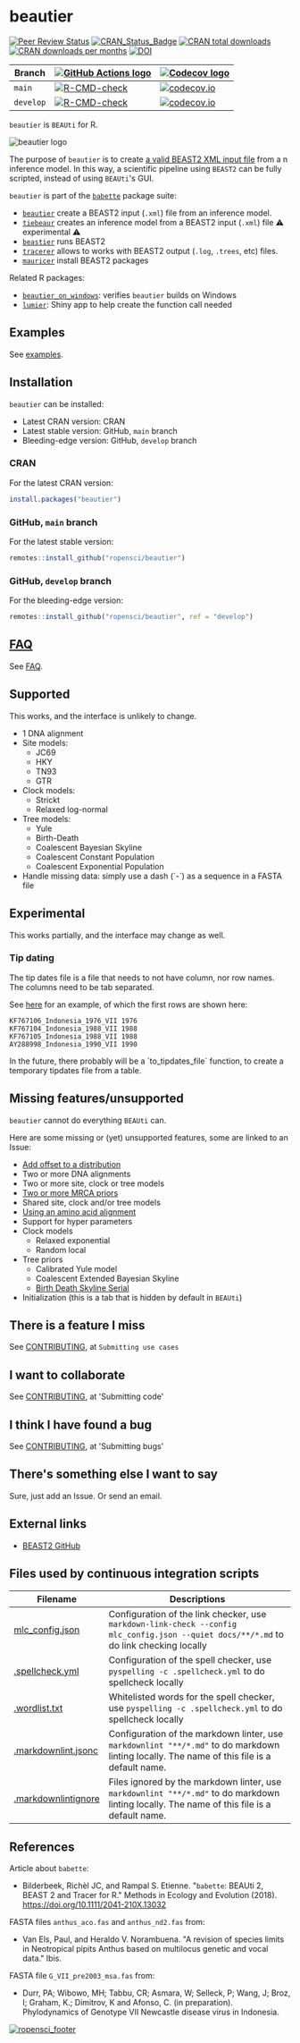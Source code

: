 # beautier

<!-- markdownlint-disable MD013 --><!-- Badges cannot be split up over lines, hence will break 80 characters per line -->

[![Peer Review Status](https://badges.ropensci.org/209_status.svg)](https://github.com/ropensci/software-review/issues/209)
[![CRAN_Status_Badge](http://www.r-pkg.org/badges/version/beautier)](https://cran.r-project.org/package=beautier)
[![CRAN total downloads](http://cranlogs.r-pkg.org/badges/grand-total/beautier)]( https://CRAN.R-project.org/package=beautier)
[![CRAN downloads per months](http://cranlogs.r-pkg.org/badges/beautier)](https://CRAN.R-project.org/package=beautier)
[![DOI](https://zenodo.org/badge/53443354.svg)](https://zenodo.org/badge/latestdoi/53443354)

Branch   |[![GitHub Actions logo](man/figures/GitHubActions.png)](https://github.com/ropensci/beautier/actions)                                                                                      |[![Codecov logo](man/figures/Codecov.png)](https://about.codecov.io/)
---------|---------|---------
`main`   |[![R-CMD-check](https://github.com/ropensci/beautier/actions/workflows/R-CMD-check.yaml/badge.svg?branch=main)](https://github.com/ropensci/beautier/actions/workflows/R-CMD-check.yaml)   |[![codecov.io](https://codecov.io/github/ropensci/beautier/coverage.svg?branch=main)](https://app.codecov.io/github/ropensci/beautier/branch/main)
`develop`|[![R-CMD-check](https://github.com/ropensci/beautier/actions/workflows/R-CMD-check.yaml/badge.svg?branch=develop)](https://github.com/ropensci/beautier/actions/workflows/R-CMD-check.yaml)|[![codecov.io](https://codecov.io/github/ropensci/beautier/coverage.svg?branch=develop)](https://app.codecov.io/github/ropensci/beautier/branch/develop)

<!-- markdownlint-enable MD013 -->

`beautier` is `BEAUti` for R.

![beautier logo](man/figures/beautier_logo.png)

The purpose of `beautier` is to create
[a valid BEAST2 XML input file](inst/extdata/2_4.xml)
from a n inference model. In this way, a scientific pipeline using
`BEAST2` can be fully scripted, instead of using `BEAUti`'s GUI.

`beautier` is part of the
[`babette`](https://github.com/ropensci/babette) package suite:

* [`beautier`](https://github.com/ropensci/beautier)
  create a BEAST2 input (`.xml`) file from an inference model.
* [`tiebeaur`](https://github.com/richelbilderbeek/tiebeaur)
  creates an inference model from a BEAST2 input (`.xml`) file
  :warning: experimental :warning:
* [`beastier`](https://github.com/ropensci/beastier) runs BEAST2
* [`tracerer`](https://github.com/ropensci/tracerer) allows to
  works with BEAST2 output (`.log`, `.trees`, etc) files.
* [`mauricer`](https://github.com/ropensci/mauricer) install BEAST2 packages

Related R packages:

* [`beautier_on_windows`](https://github.com/richelbilderbeek/beautier_on_windows):
  verifies `beautier` builds on Windows
* [`lumier`](https://github.com/ropensci/lumier):
  Shiny app to help create the function call needed

## Examples

See [examples](doc/examples.md).

## Installation

`beautier` can be installed:

* Latest CRAN version: CRAN
* Latest stable version: GitHub, `main` branch
* Bleeding-edge version: GitHub, `develop` branch

### CRAN

For the latest CRAN version:

```r
install.packages("beautier")
```

### GitHub, `main` branch

For the latest stable version:

```r
remotes::install_github("ropensci/beautier")
```

### GitHub, `develop` branch

For the bleeding-edge version:

```r
remotes::install_github("ropensci/beautier", ref = "develop")
```

## [FAQ](doc/faq.md)

See [FAQ](doc/faq.md).

## Supported

This works, and the interface is unlikely to change.

* 1 DNA alignment
* Site models:
    * JC69
    * HKY
    * TN93
    * GTR
* Clock models:
    * Strickt
    * Relaxed log-normal
* Tree models:
    * Yule
    * Birth-Death
    * Coalescent Bayesian Skyline
    * Coalescent Constant Population
    * Coalescent Exponential Population
* Handle missing data: simply use a dash (´-´) as a sequence
   in a FASTA file

## Experimental

This works partially, and the interface may change as well.

### Tip dating

The tip dates file is a file
that needs to not have column, nor row names.
The columns need to be tab separated.

See [here](https://github.com/ropensci/beautier/blob/main/inst/extdata/G_VII_pre2003_dates_4.txt)
for an example, of which the first rows are shown here:

```text
KF767106_Indonesia_1976_VII 1976
KF767104_Indonesia_1988_VII 1988
KF767105_Indonesia_1988_VII 1988
AY288998_Indonesia_1990_VII 1990
```

In the future, there probably will be a ´to_tipdates_file´ function,
to create a temporary tipdates file from a table.

## Missing features/unsupported

`beautier` cannot do everything `BEAUti` can.

Here are some missing or (yet) unsupported features,
some are linked to an Issue:

* [Add offset to a distribution](https://github.com/ropensci/beautier/issues/130)
* Two or more DNA alignments
* Two or more site, clock or tree models
* [Two or more MRCA priors](https://github.com/ropensci/beautier/issues/131)
* Shared site, clock and/or tree models
* [Using an amino acid alignment](https://github.com/ropensci/beautier/issues/114)
* Support for hyper parameters
* Clock models
    * Relaxed exponential
    * Random local
* Tree priors
    * Calibrated Yule model
    * Coalescent Extended Bayesian Skyline
    * [Birth Death Skyline Serial](https://github.com/ropensci/beautier/issues/133)
* Initialization (this is a tab that is hidden by default in `BEAUti`)

## There is a feature I miss

See [CONTRIBUTING](CONTRIBUTING.md), at `Submitting use cases`

## I want to collaborate

See [CONTRIBUTING](CONTRIBUTING.md), at 'Submitting code'

## I think I have found a bug

See [CONTRIBUTING](CONTRIBUTING.md), at 'Submitting bugs'

## There's something else I want to say

Sure, just add an Issue. Or send an email.

## External links

* [BEAST2 GitHub](https://github.com/CompEvol/beast2)

## Files used by continuous integration scripts

<!-- markdownlint-disable MD013 --><!-- Tables cannot be split up over lines, hence will break 80 characters per line -->

Filename                              |Descriptions
--------------------------------------|--------------------------------------------------------------------------------------------------------------------------------------
[mlc_config.json](mlc_config.json)    |Configuration of the link checker, use `markdown-link-check --config mlc_config.json --quiet docs/**/*.md` to do link checking locally
[.spellcheck.yml](.spellcheck.yml)    |Configuration of the spell checker, use `pyspelling -c .spellcheck.yml` to do spellcheck locally
[.wordlist.txt](.wordlist.txt)        |Whitelisted words for the spell checker, use `pyspelling -c .spellcheck.yml` to do spellcheck locally
[.markdownlint.jsonc](.markdownlint.jsonc)|Configuration of the markdown linter, use `markdownlint "**/*.md"` to do markdown linting locally. The name of this file is a default name.
[.markdownlintignore](.markdownlintignore)|Files ignored by the markdown linter, use `markdownlint "**/*.md"` to do markdown linting locally. The name of this file is a default name.

<!-- markdownlint-enable MD013 -->

## References

<!-- markdownlint-disable MD013 --><!-- References are not split up over lines, to keep them copy-pastable, hence will break 80 characters per line -->

Article about `babette`:

* Bilderbeek, Richèl JC, and Rampal S. Etienne. "`babette`: BEAUti 2, BEAST 2 and Tracer for R." Methods in Ecology and Evolution (2018). <https://doi.org/10.1111/2041-210X.13032>

FASTA files `anthus_aco.fas` and `anthus_nd2.fas` from:

* Van Els, Paul, and Heraldo V. Norambuena. "A revision of species limits in Neotropical pipits Anthus based on multilocus genetic and vocal data." Ibis.

FASTA file `G_VII_pre2003_msa.fas` from:

* Durr, PA; Wibowo, MH; Tabbu, CR; Asmara, W; Selleck, P; Wang, J; Broz, I; Graham, K.; Dimitrov, K and Afonso, C. (in preparation). Phylodynamics of Genotype VII Newcastle disease virus in Indonesia.

[![ropensci_footer](https://ropensci.org/public_images/ropensci_footer.png)](https://ropensci.org)

<!-- markdownlint-enable MD013 -->
